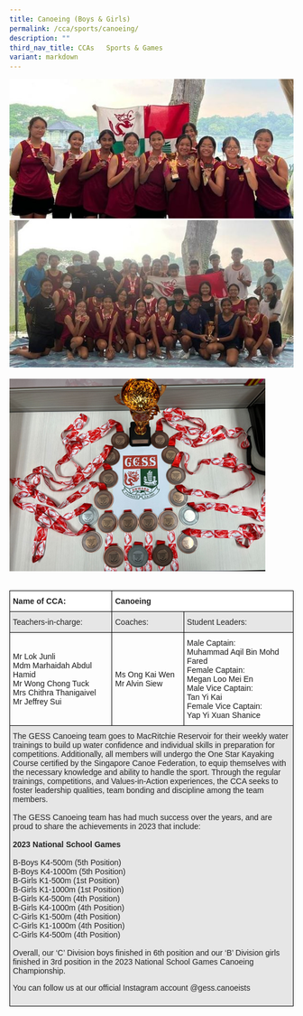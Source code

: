 ```yaml
---
title: Canoeing (Boys & Girls)
permalink: /cca/sports/canoeing/
description: ""
third_nav_title: CCAs   Sports & Games
variant: markdown
---
```

![](/images/canoe%201.jpg)
<br>
![](/images/canoe%202.jpg)	
<br>
![](/images/Canoe-1%20(1).png)	
<br>

<style type="text/css">
.tg  {border-collapse:collapse;border-spacing:0;}
.tg td{border-color:black;border-style:solid;border-width:1px;font-family:Arial, sans-serif;font-size:14px;
  overflow:hidden;padding:10px 5px;word-break:normal;}
.tg th{border-color:black;border-style:solid;border-width:1px;font-family:Arial, sans-serif;font-size:14px;
  font-weight:normal;overflow:hidden;padding:10px 5px;word-break:normal;}
.tg .tg-l2bf{background-color:#FFF;color:#222;font-weight:bold;text-align:left;vertical-align:top}
.tg .tg-h5mn{background-color:#E6E6E6;color:#222;text-align:left;vertical-align:middle}
.tg .tg-1ppo{background-color:#FFF;color:#222;text-align:left;vertical-align:middle}
</style>
<table class="tg">
<thead>
  <tr>
    <th class="tg-l2bf"><span style="font-weight:bold">Name of CCA:</span></th>
    <th class="tg-l2bf" colspan="2"><span style="font-weight:bold">Canoeing</span></th>
  </tr>
</thead>
<tbody>
  <tr>
    <td class="tg-h5mn">Teachers-in-charge:</td>
    <td class="tg-h5mn">Coaches:</td>
    <td class="tg-h5mn">Student Leaders:</td>
  </tr>
  <tr>
    <td class="tg-tsok">Mr Lok Junli<br>Mdm Marhaidah Abdul Hamid<br>Mr Wong Chong Tuck<br>Mrs Chithra Thanigaivel<br>Mr Jeffrey Sui</td>
    <td class="tg-tsok">Ms Ong Kai Wen<br>Mr Alvin Siew</td>
    <td class="tg-tsok">Male Captain:<br>Muhammad Aqil Bin Mohd Fared<br>Female Captain:<br>Megan Loo Mei En<br>Male Vice Captain:<br>Tan Yi Kai<br>Female Vice Captain:<br>Yap Yi Xuan Shanice</td>
  </tr>
  <tr>
    <td class="tg-h5mn" colspan="3">The GESS Canoeing team goes to MacRitchie Reservoir for their weekly water trainings to build up water confidence and individual skills in preparation for competitions. Additionally, all members will undergo the One Star Kayaking Course certified by the Singapore Canoe Federation, to equip themselves with the necessary knowledge and ability to handle the sport. Through the regular trainings, competitions, and Values-in-Action experiences, the CCA seeks to foster leadership qualities, team bonding and discipline among the team members.  
<br><br>  
The GESS Canoeing team has had much success over the years, and are proud to share the achievements in 2023 that include:<br><br><span style="font-weight:bold">2023 National School Games</span><br><br>
B-Boys K4-500m (5th Position)<br>
B-Boys K4-1000m (5th Position)<br>  
B-Girls K1-500m (1st Position)<br>  
B-Girls K1-1000m (1st Position)<br>
B-Girls K4-500m (4th Position)<br>
B-Girls K4-1000m (4th Position)<br>
C-Girls K1-500m (4th Position)<br>
C-Girls K1-1000m (4th Position)<br>
C-Girls K4-500m (4th Position)<br>
<br>  
Overall, our ‘C’ Division boys finished in 6th position and our ‘B’ Division girls finished in 3rd position in the 2023 National School Games Canoeing Championship.  
  
You can follow us at our official Instagram account @gess.canoeists</td>
  </tr>
</tbody>
</table>